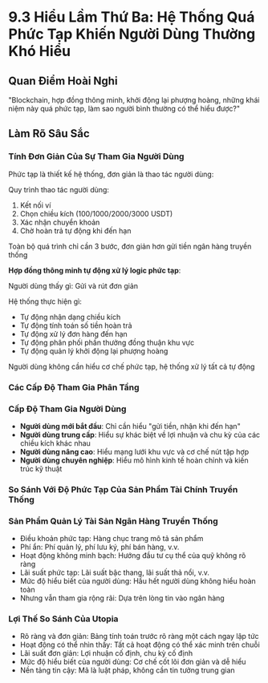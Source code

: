 # 9.3 Hiểu Lầm Thứ Ba: Hệ Thống Quá Phức Tạp Khiến Người Dùng Thường Khó Hiểu

## Quan Điểm Hoài Nghi
"Blockchain, hợp đồng thông minh, khởi động lại phượng hoàng, những khái niệm này quá phức tạp, làm sao người bình thường có thể hiểu được?"

## Làm Rõ Sâu Sắc

### Tính Đơn Giản Của Sự Tham Gia Người Dùng

Phức tạp là thiết kế hệ thống, đơn giản là thao tác người dùng:

Quy trình thao tác người dùng:

1. Kết nối ví
2. Chọn chiều kích (100/1000/2000/3000 USDT)
3. Xác nhận chuyển khoản
4. Chờ hoàn trả tự động khi đến hạn

Toàn bộ quá trình chỉ cần 3 bước, đơn giản hơn gửi tiền ngân hàng truyền thống

**Hợp đồng thông minh tự động xử lý logic phức tạp**:

Người dùng thấy gì: Gửi và rút đơn giản

Hệ thống thực hiện gì:

- Tự động nhận dạng chiều kích
- Tự động tính toán số tiền hoàn trả
- Tự động xử lý đơn hàng đến hạn
- Tự động phân phối phần thưởng đồng thuận khu vực
- Tự động quản lý khởi động lại phượng hoàng

Người dùng không cần hiểu cơ chế phức tạp, hệ thống xử lý tất cả tự động

### Các Cấp Độ Tham Gia Phân Tầng

### Cấp Độ Tham Gia Người Dùng
- **Người dùng mới bắt đầu**: Chỉ cần hiểu "gửi tiền, nhận khi đến hạn"
- **Người dùng trung cấp**: Hiểu sự khác biệt về lợi nhuận và chu kỳ của các chiều kích khác nhau
- **Người dùng nâng cao**: Hiểu mạng lưới khu vực và cơ chế nút tập hợp
- **Người dùng chuyên nghiệp**: Hiểu mô hình kinh tế hoàn chỉnh và kiến trúc kỹ thuật

### So Sánh Với Độ Phức Tạp Của Sản Phẩm Tài Chính Truyền Thống

### Sản Phẩm Quản Lý Tài Sản Ngân Hàng Truyền Thống
- Điều khoản phức tạp: Hàng chục trang mô tả sản phẩm
- Phí ẩn: Phí quản lý, phí lưu ký, phí bán hàng, v.v.
- Hoạt động không minh bạch: Hướng đầu tư cụ thể của quỹ không rõ ràng
- Lãi suất phức tạp: Lãi suất bậc thang, lãi suất thả nổi, v.v.
- Mức độ hiểu biết của người dùng: Hầu hết người dùng không hiểu hoàn toàn
- Nhưng vẫn tham gia rộng rãi: Dựa trên lòng tin vào ngân hàng

### Lợi Thế So Sánh Của Utopia
- Rõ ràng và đơn giản: Bảng tính toán trước rõ ràng một cách ngay lập tức
- Hoạt động có thể nhìn thấy: Tất cả hoạt động có thể xác minh trên chuỗi
- Lãi suất đơn giản: Lợi nhuận cố định, chu kỳ cố định
- Mức độ hiểu biết của người dùng: Cơ chế cốt lõi đơn giản và dễ hiểu
- Nền tảng tin cậy: Mã là luật pháp, không cần tin tưởng trung gian